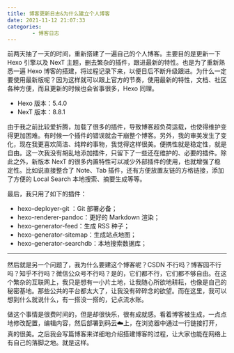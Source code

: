 ```yaml
---
title: 博客更新日志&为什么建立个人博客
date: 2021-11-12 21:07:33
categories: 
        - 博客日志
---
```


前两天抽了一天的时间，重新搭建了一遍自己的个人博客。主要目的是更新一下 Hexo 引擎以及 NexT 主题，删去繁杂的插件，跟进最新的特性。也是为了重新熟悉一遍 Hexo 博客的搭建，将过程记录下来，以便日后不断升级跟进。为什么一定要使用最新版呢？因为这样就可以跟上官方的节奏，使用最新的特性，文档、社区各种方便，而且更新的时候也会省事很多，Hexo 同理。

<!-- more -->

- Hexo 版本：5.4.0
- NexT 版本：8.8.1

由于我之前比较爱折腾，加载了很多的插件，导致博客超负荷运载，也使得维护变得更加困难。有时候一个插件的错误就会干崩整个博客。另外，我的审美发生了变化，现在我更喜欢简洁、纯粹的事物，我觉得这样很美。便携性就是稳定性，就是自由。这一次我没有胡乱地添加插件，只留下了一些还在维护的、必要的插件。除此之外，新版本 NexT 的很多内置特性可以减少外部插件的使用，也就增强了稳定性。比如说直接整合了 Note、Tab 插件，还有方便放置友链的方格链接，添加了方便的 Local Search 本地搜索、摘要生成等等。

最后，我只用了如下的插件：

- hexo-deployer-git ：Git 部署必备；
- hexo-renderer-pandoc：更好的 Markdown 渲染；
- hexo-generator-feed：生成 RSS 种子；
- hexo-generator-sitemap：生成站点地图；
- hexo-generator-searchdb：本地搜索数据库；

---

然后就是另一个问题了，我为什么要建这个博客呢？CSDN 不行吗？博客园不行吗？知乎不行吗？微信公众号不行吗？是的，它们都不行，它们都不够自由。在这个繁杂的互联网上，我只是想有一小片土地，让我随心所欲地耕耘，也像是自己的秘密基地。那些公共的平台都太大了，让我没有碎碎念的欲望。而在这里，我可以想到什么就说什么，有一搭没一搭的，记点流水账。

做这个事情是很费时间的，但是却很快乐，很有成就感。看着博客被生成，一点点地修改配置，编辑内容，然后部署到码云☁️上，在浏览器中通过一行链接打开，真的很美。之后我会写篇博客来详细地介绍搭建博客的过程，让大家也能在网络上有自己的落脚之地。就是这样。


